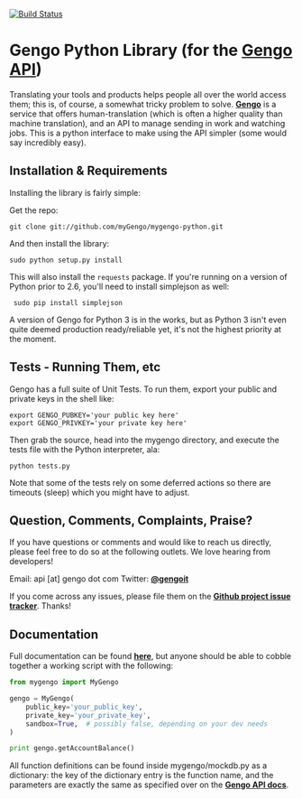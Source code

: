 [![Build Status](https://secure.travis-ci.org/myGengo/mygengo-python.png)](http://travis-ci.org/myGengo/mygengo-python)

Gengo Python Library (for the [Gengo API](http://gengo.com/))
========================================================================================================
Translating your tools and products helps people all over the world access them; this is, of course, a
somewhat tricky problem to solve. **[Gengo](http://gengo.com/)** is a service that offers human-translation
(which is often a higher quality than machine translation), and an API to manage sending in work and watching
jobs. This is a python interface to make using the API simpler (some would say incredibly easy).

Installation & Requirements
-------------------------------------------------------------------------------------------------------
Installing the library is fairly simple:

Get the repo:

    git clone git://github.com/myGengo/mygengo-python.git

And then install the library:

    sudo python setup.py install

This will also install the `requests` package. If you're running on a version of Python prior to 2.6, you'll need to install simplejson as well:

     sudo pip install simplejson

A version of Gengo for Python 3 is in the works, but as Python 3 isn't even quite deemed production
ready/reliable yet, it's not the highest priority at the moment.


Tests - Running Them, etc
------------------------------------------------------------------------------------------------------
Gengo has a full suite of Unit Tests. To run them, export your public and private keys in the shell like:

```shell
export GENGO_PUBKEY='your public key here'
export GENGO_PRIVKEY='your private key here'
```

Then grab the source, head into the mygengo directory, and execute the tests file with the Python interpreter, ala:

    python tests.py

Note that some of the tests rely on some deferred actions so there are timeouts (sleep) which you might have to adjust.

Question, Comments, Complaints, Praise?
------------------------------------------------------------------------------------------------------
If you have questions or comments and would like to reach us directly, please feel free to do
so at the following outlets. We love hearing from developers!

Email: api [at] gengo dot com
Twitter: **[@gengoit](https://twitter.com/gengoit)**

If you come across any issues, please file them on the **[Github project issue tracker](https://github.com/myGengo/mygengo-python/issues)**. Thanks!


Documentation
-----------------------------------------------------------------------------------------------------
Full documentation can be found **[here](http://developers.gengo.com)**, but anyone should be able to cobble together
a working script with the following:

``` python
from mygengo import MyGengo

gengo = MyGengo(
    public_key='your_public_key',
    private_key='your_private_key',
    sandbox=True,  # possibly false, depending on your dev needs
)

print gengo.getAccountBalance()
```

All function definitions can be found inside mygengo/mockdb.py as a dictionary: the
key of the dictionary entry is the function name, and the parameters are exactly the same as specified
over on the **[Gengo API docs](http://developers.gengo.com)**.
